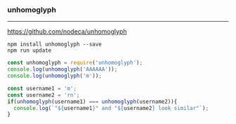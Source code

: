 ### unhomoglyph
---
https://github.com/nodeca/unhomoglyph

```
npm install unhomoglyph --save
npm run update
```

```js
const unhomoglyph = require('unhomoglyph');
console.log(unhomoglyph('AAAAAA'));
console.log(unhomoglyph('m'));

const username1 = 'm';
const username2 = 'rn';
if(unhomoglyph(username1) === unhomoglyph(username2)){
  console.log(`"${username1}" and "${username2} look similar"`);
}
```

```
```


